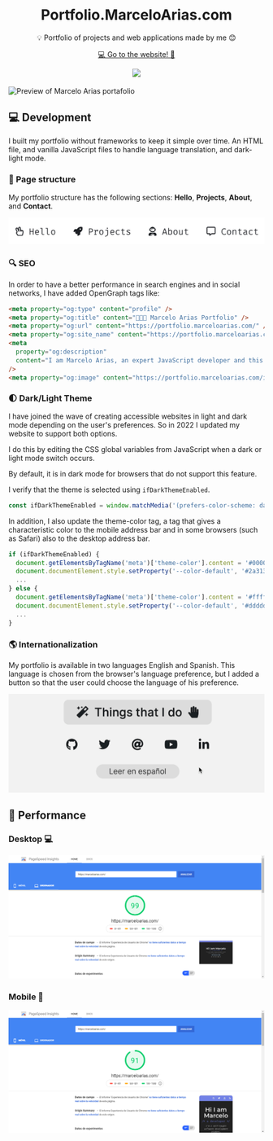 <h1 align="center">Portfolio.MarceloArias.com</h1>

<p align="center"> 💡 Portfolio of projects and web applications made by me 😊</p>
<p align="center"><a href="https://portfolio.marceloarias.com/">💻 Go to the website! 🚀</a></p>

<p align="center">
    <a href="https://github.com/360macky/me/actions/workflows/audit.yml"><img src="https://github.com/360macky/me/actions/workflows/audit.yml/badge.svg" /></a>
</p>

<img
  src=".github/preview.gif"
  align="center"
  title="Preview of Marcelo Arias portafolio"  
  alt="Preview of Marcelo Arias portafolio"  
/>

## 💻 Development

I built my portfolio without frameworks to keep it simple over time. An HTML file, and vanilla JavaScript files to handle language translation, and dark-light mode.

### 🤖 Page structure

My portfolio structure has the following sections: **Hello**, **Projects**, **About**, and **Contact**.

![Portfolio with navbar](.github/nav.jpeg)

### 🔍 SEO

In order to have a better performance in search engines and in social networks, I have added OpenGraph tags like:

```html
<meta property="og:type" content="profile" />
<meta property="og:title" content="👨‍💻🚀 Marcelo Arias Portfolio" />
<meta property="og:url" content="https://portfolio.marceloarias.com/" />
<meta property="og:site_name" content="https://portfolio.marceloarias.com/" />
<meta
  property="og:description"
  content="I am Marcelo Arias, an expert JavaScript developer and this is my portfolio of projects."
/>
<meta property="og:image" content="https://portfolio.marceloarias.com/images/thumbnail/thumbnail.png" />
```

### 🌓 Dark/Light Theme

I have joined the wave of creating accessible websites in light and dark mode depending on the user's preferences. So in 2022 I updated my website to support both options.

I do this by editing the CSS global variables from JavaScript when a dark or light mode switch occurs.

By default, it is in dark mode for browsers that do not support this feature.

I verify that the theme is selected using `ifDarkThemeEnabled`.

```js
const ifDarkThemeEnabled = window.matchMedia('(prefers-color-scheme: dark)').matches;
```

In addition, I also update the theme-color tag, a tag that gives a characteristic color to the mobile address bar and in some browsers (such as Safari) also to the desktop address bar.

```js
if (ifDarkThemeEnabled) {
  document.getElementsByTagName('meta')['theme-color'].content = '#000000';
  document.documentElement.style.setProperty('--color-default', '#2a313a');
  ...
} else {
  document.getElementsByTagName('meta')['theme-color'].content = '#ffffff';
  document.documentElement.style.setProperty('--color-default', '#dddddd');
  ...
}
```

### 🌎 Internationalization

My portfolio is available in two languages English and Spanish. This language is chosen from the browser's language preference, but I added a button so that the user could choose the language of his preference.

![i18n button](./.github/i18n.gif)

## 🚀 Performance

### Desktop 💻

![Desktop performance of MarceloArias.com](.github/google_page_insights_desktop.png)

### Mobile 📲

![Mobile performance of MarceloArias.com](.github/google_page_insights_mobile.png)
